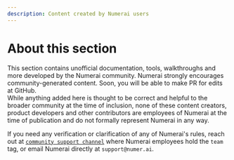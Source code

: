 ```yaml
---
description: Content created by Numerai users
---
```


# About this section

This section contains unofficial documentation, tools, walkthroughs and more developed by the Numerai community. Numerai strongly encourages community-generated content. Soon, you will be able to make PR for edits at GitHub.  
While anything added here is thought to be correct and helpful to the broader community at the time of inclusion, none of these content creators, product developers and other contributors are employees of Numerai at the time of publication and do not formally represent Numerai in any way. 

If you need any verification or clarification of any of Numerai's rules, reach out at [`community support channel`](https://community.numer.ai/channel/support/) where Numerai employees hold the `team` tag, or email Numerai directly at `support@numer.ai`.



